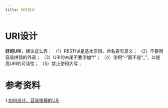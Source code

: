 ```yaml
---
title: URI设计
---
```


# URI设计

**好的URI**，建议这么弄：
（1）RESTful是基本原则，命名要有意义；
（2）不要用容易拼错的外语；
（3）URI的末尾不要添加“/”；
（4）使用“-”而不是“_”，以提高URI的可读性；
（5）禁止使用大写；



# 参考资料

1.[如何设计，容易挨揍的URI](https://mp.weixin.qq.com/s/RpNPhRaMS3-QJnyomR4Lkg)

